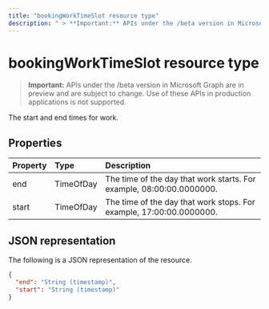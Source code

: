 ```yaml
---
title: "bookingWorkTimeSlot resource type"
description: " > **Important:** APIs under the /beta version in Microsoft Graph are in preview and are subject to change. Use of these APIs in production applications is not supported."
---
```


# bookingWorkTimeSlot resource type

 > **Important:** APIs under the /beta version in Microsoft Graph are in preview and are subject to change. Use of these APIs in production applications is not supported.
 
The start and end times for work.


## Properties
| Property	   | Type	|Description|
|:---------------|:--------|:----------|
|end|TimeOfDay|The time of the day that work starts. For example, 08:00:00.0000000.|
|start|TimeOfDay|The time of the day that work stops. For example, 17:00:00.0000000.|

## JSON representation

The following is a JSON representation of the resource.

<!-- {
  "blockType": "resource",
  "optionalProperties": [

  ],
  "@odata.type": "microsoft.graph.bookingWorkTimeSlot"
}-->

```json
{
  "end": "String (timestamp)",
  "start": "String (timestamp)"
}

```

<!-- uuid: 8fcb5dbc-d5aa-4681-8e31-b001d5168d79
2015-10-25 14:57:30 UTC -->
<!-- {
  "type": "#page.annotation",
  "description": "bookingWorkTimeSlot resource",
  "keywords": "",
  "section": "documentation",
  "tocPath": ""
}-->